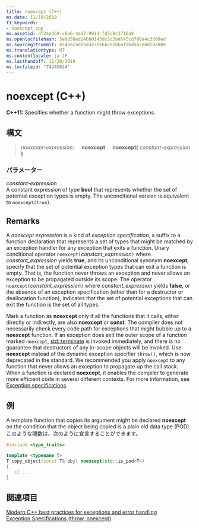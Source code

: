 ```yaml
---
title: noexcept (C++)
ms.date: 11/19/2019
f1_keywords:
- noexcept_cpp
ms.assetid: df24edb9-c6a6-4e37-9914-fd5c0c3716a8
ms.openlocfilehash: 5e8d58ed246b0143dc3d3be545cd796a4c3d60ed
ms.sourcegitcommit: 654aecaeb5d3e3fe6bc926bafd6d5ace0d20a80e
ms.translationtype: MT
ms.contentlocale: ja-JP
ms.lasthandoff: 11/20/2019
ms.locfileid: "74245624"
---
```

# <a name="noexcept-c"></a>noexcept (C++)

**C++11:** Specifies whether a function might throw exceptions.

## <a name="syntax"></a>構文

> *noexcept-expression*: &nbsp;&nbsp;&nbsp;&nbsp;**noexcept** &nbsp;&nbsp;&nbsp;&nbsp;**noexcept(** *constant-expression* **)**

### <a name="parameters"></a>パラメーター

*constant-expression*<br/>
A constant expression of type **bool** that represents whether the set of potential exception types is empty. The unconditional version is equivalent to `noexcept(true)`.

## <a name="remarks"></a>Remarks

A *noexcept expression* is a kind of *exception specification*, a suffix to a function declaration that represents a set of types that might be matched by an exception handler for any exception that exits a function. Unary conditional operator `noexcept(`*constant_expression*`)` where *constant_expression* yields **true**, and its unconditional synonym **noexcept**, specify that the set of potential exception types that can exit a function is empty. That is, the function never throws an exception and never allows an exception to be propagated outside its scope. The operator `noexcept(`*constant_expression*`)` where *constant_expression* yields **false**, or the absence of an exception specification (other than for a destructor or deallocation function), indicates that the set of potential exceptions that can exit the function is the set of all types.

Mark a function as **noexcept** only if all the functions that it calls, either directly or indirectly, are also **noexcept** or **const**. The compiler does not necessarily check every code path for exceptions that might bubble up to a **noexcept** function. If an exception does exit the outer scope of a function marked `noexcept`, [std::terminate](../standard-library/exception-functions.md#terminate) is invoked immediately, and there is no guarantee that destructors of any in-scope objects will be invoked. Use **noexcept** instead of the dynamic exception specifier `throw()`, which is now deprecated in the standard. We recommended you apply `noexcept` to any function that never allows an exception to propagate up the call stack. When a function is declared **noexcept**, it enables the compiler to generate more efficient code in several different contexts. For more information, see [Exception specifications](exception-specifications-throw-cpp.md).

## <a name="example"></a>例

A template function that copies its argument might be declared **noexcept** on the condition that the object being copied is a plain old data type (POD). このような関数は、次のように宣言することができます。

```cpp
#include <type_traits>

template <typename T>
T copy_object(const T& obj) noexcept(std::is_pod<T>)
{
   // ...
}
```

## <a name="see-also"></a>関連項目

[Modern C++ best practices for exceptions and error handling](errors-and-exception-handling-modern-cpp.md)<br/>
[Exception Specifications (throw, noexcept)](exception-specifications-throw-cpp.md)